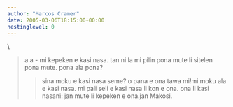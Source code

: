 ```yaml
---
author: "Marcos Cramer"
date: 2005-03-06T18:15:00+00:00
nestinglevel: 0
---
```

\
> 
> a a - mi kepeken e kasi nasa. tan ni la mi pilin pona mute li
> sitelen pona mute. pona ala pona?
>> sina moku e kasi nasa seme? o pana e ona tawa mi!mi moku ala e kasi nasa. mi pali seli e kasi nasa li kon e ona. ona li kasi nasani: jan mute li kepeken e ona.jan Makosi.